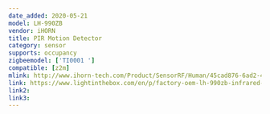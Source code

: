 ```yaml
---
date_added: 2020-05-21
model: LH-990ZB
vendor: iHORN
title: PIR Motion Detector
category: sensor
supports: occupancy
zigbeemodel: ['TI0001 ']
compatible: [z2m]
mlink: http://www.ihorn-tech.com/Product/SensorRF/Human/45cad876-6ad2-4559-8bfe-af9d33922391.html
link: https://www.lightinthebox.com/en/p/factory-oem-lh-990zb-infrared-detector-platform-for-indoor_p7054471.html
link2: 
link3: 
---
```


